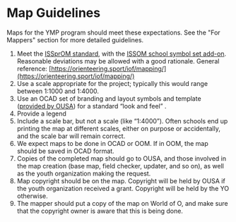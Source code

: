 # Map Guidelines

Maps for the YMP program should meet these expectations. See the "For Mappers" section for more detailed guidelines.

1. Meet the [ISSprOM standard](http://baoc.org/wiki/images/a/ac/ISSprOM_2019.pdf), with the [ISSOM school symbol set add-on](https://drive.google.com/a/orienteeringusa.org/file/d/1Ez6hZKwhSzUAl1o4iCP3JcG4f068phP1/view?usp=sharing). Reasonable deviations may be allowed with a good rationale. General reference: [https://orienteering.sport/iof/mapping/](https://orienteering.sport/iof/mapping/)
2. Use a scale appropriate for the project; typically this would range between 1:1000 and 1:4000.
3. Use an OCAD set of branding and layout symbols and template \([provided by OUSA](https://orienteeringusa.gitbook.io/ousa-youth-mapping-program/for-mappers/mapping-and-branding-guidelines/layout-and-branding)\) for a standard “look and feel” .
4. Provide a legend
5. Include a scale bar, but not a scale \(like “1:4000”\). Often schools end up printing the map at different scales, either on purpose or accidentally, and the scale bar will remain correct.
6. We expect maps to be done in OCAD or OOM. If in OOM, the map should be saved in OCAD format. 
7. Copies of the completed map should go to OUSA, and those involved in the map creation \(base map, field checker, updater, and so on\), as well as the youth organization making the request. 
8. Map copyright should be on the map. Copyright will be held by OUSA if the youth organization received a grant. Copyright will be held by the YO otherwise.
9. The mapper should put a copy of the map on World of O, and make sure that the copyright owner is aware that this is being done. 

